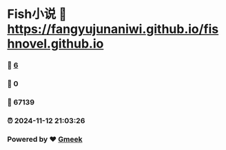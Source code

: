 # Fish小说 :link: https://fangyujunaniwi.github.io/fishnovel.github.io 
### :page_facing_up: [6](https://fangyujunaniwi.github.io/fishnovel.github.io/tag.html) 
### :speech_balloon: 0 
### :hibiscus: 67139 
### :alarm_clock: 2024-11-12 21:03:26 
### Powered by :heart: [Gmeek](https://github.com/Meekdai/Gmeek)
